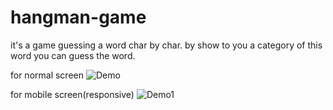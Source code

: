 # hangman-game
it's a game guessing a word char by char. by show to you a category of this word you can guess the word.

for normal screen
![Demo](gif.gif)

for mobile screen(responsive)
![Demo1](gif1.gif)

